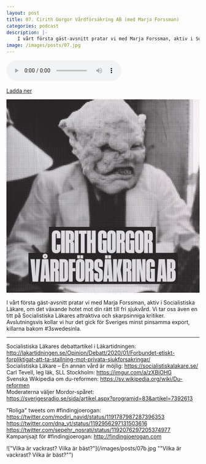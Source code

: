 ```yaml
---
layout: post
title: 07. Cirith Gorgor Vårdförsäkring AB (med Marja Forssman)
categories: podcast
description: |-
    I vårt första gäst-avsnitt pratar vi med Marja Forssman, aktiv i Socialistiska Läkare, om det växande hotet mot din rätt till fri sjukvård. Vi tar oss även en titt på Socialistiska Läkares attraktiva och skarpsinniga kritiker. Avslutningsvis kollar vi hur det gick för Sveriges minst pinsamma export, killarna bakom #3swedesinla.
image: /images/posts/07.jpg
---
```


<audio controls="controls">
  <source type="audio/mp3" src="/b/07%20-%20Bron%20%C3%B6ver%20R%C3%A4ttvik%20-%20Cirith%20Gorgor%20V%C3%A5rdf%C3%B6rs%C3%A4kring%20AB%20%28med%20Marja%20Forssman%29.mp3"></source>
</audio>

[Ladda ner](/b/07%20-%20Bron%20%C3%B6ver%20R%C3%A4ttvik%20-%20Cirith%20Gorgor%20V%C3%A5rdf%C3%B6rs%C3%A4kring%20AB%20%28med%20Marja%20Forssman%29.mp3)

![Doktor Gothmog tar emot](/images/posts/07.jpg "Doktor Gothmog tar emot")

I vårt första gäst-avsnitt pratar vi med Marja Forssman, aktiv i Socialistiska Läkare, om det växande hotet mot din rätt till fri sjukvård. Vi tar oss även en titt på Socialistiska Läkares attraktiva och skarpsinniga kritiker. Avslutningsvis kollar vi hur det gick för Sveriges minst pinsamma export, killarna bakom #3swedesinla.

---

Socialistiska Läkares debattartikel i Läkartidningen: <http://lakartidningen.se/Opinion/Debatt/2020/01/Forbundet-etiskt-forpliktigat-att-ta-stallning-mot-privata-sjukforsakringar/>  
Socialistiska Läkare – En annan vård är möjlig: <https://socialistiskalakare.se/>  
Carl Tevell, leg läk, SLL Stockholm: <https://imgur.com/a/zXBiOHG>  
Svenska Wikipedia om du-reformen: <https://sv.wikipedia.org/wiki/Du-reformen>  
Moderaterna väljer Mordor-spåret: <https://sverigesradio.se/sida/artikel.aspx?programid=83&artikel=7392613>

"Roliga" tweets om #findingjoerogan:  
<https://twitter.com/modiri_navid/status/1191787987287396353>  
<https://twitter.com/dna_yt/status/1192956297131503616>  
<https://twitter.com/sepehr_nosrati/status/1192076297205374977>  
Kampanjsajt för #findingjoerogan: <http://findingjoerogan.com>

!["Vilka är vackrast? Vilka är bäst?"](/images/posts/07b.jpg ""Vilka är vackrast? Vilka är bäst?"")
